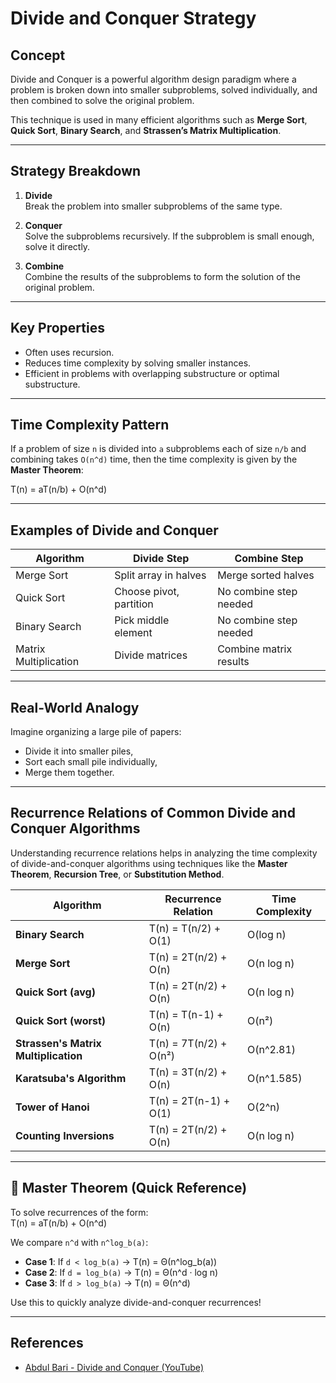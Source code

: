# Divide and Conquer Strategy

##  Concept

Divide and Conquer is a powerful algorithm design paradigm where a problem is broken down into smaller subproblems, solved individually, and then combined to solve the original problem.

This technique is used in many efficient algorithms such as **Merge Sort**, **Quick Sort**, **Binary Search**, and **Strassen’s Matrix Multiplication**.

---

##  Strategy Breakdown

1. **Divide**  
   Break the problem into smaller subproblems of the same type.

2. **Conquer**  
   Solve the subproblems recursively. If the subproblem is small enough, solve it directly.

3. **Combine**  
   Combine the results of the subproblems to form the solution of the original problem.

---

##  Key Properties

- Often uses recursion.
- Reduces time complexity by solving smaller instances.
- Efficient in problems with overlapping substructure or optimal substructure.

---

##  Time Complexity Pattern

If a problem of size `n` is divided into `a` subproblems each of size `n/b` and combining takes `O(n^d)` time, then the time complexity is given by the **Master Theorem**:

T(n) = aT(n/b) + O(n^d)


---

##  Examples of Divide and Conquer

| Algorithm             | Divide Step             | Combine Step                  |
|----------------------|--------------------------|--------------------------------|
| Merge Sort           | Split array in halves   | Merge sorted halves            |
| Quick Sort           | Choose pivot, partition | No combine step needed         |
| Binary Search        | Pick middle element     | No combine step needed         |
| Matrix Multiplication| Divide matrices         | Combine matrix results         |

---

##  Real-World Analogy

Imagine organizing a large pile of papers:
- Divide it into smaller piles,
- Sort each small pile individually,
- Merge them together.

---

##  Recurrence Relations of Common Divide and Conquer Algorithms
Understanding recurrence relations helps in analyzing the time complexity of divide-and-conquer algorithms using techniques like the **Master Theorem**, **Recursion Tree**, or **Substitution Method**.
    

| Algorithm              | Recurrence Relation            | Time Complexity     |
|------------------------|--------------------------------|---------------------|
| **Binary Search**      | T(n) = T(n/2) + O(1)           | O(log n)            |
| **Merge Sort**         | T(n) = 2T(n/2) + O(n)          | O(n log n)          |
| **Quick Sort (avg)**   | T(n) = 2T(n/2) + O(n)          | O(n log n)          |
| **Quick Sort (worst)** | T(n) = T(n-1) + O(n)           | O(n²)               |
| **Strassen's Matrix Multiplication** | T(n) = 7T(n/2) + O(n²) | O(n^2.81)           |
| **Karatsuba's Algorithm** | T(n) = 3T(n/2) + O(n)        | O(n^1.585)          |
| **Tower of Hanoi**     | T(n) = 2T(n-1) + O(1)          | O(2^n)              |
| **Counting Inversions**| T(n) = 2T(n/2) + O(n)          | O(n log n)          |

---



## 📘 Master Theorem (Quick Reference)

To solve recurrences of the form:  
T(n) = aT(n/b) + O(n^d)

We compare `n^d` with `n^log_b(a)`:

- **Case 1**: If `d < log_b(a)` → T(n) = Θ(n^log_b(a))
- **Case 2**: If `d = log_b(a)` → T(n) = Θ(n^d · log n)
- **Case 3**: If `d > log_b(a)` → T(n) = Θ(n^d)

Use this to quickly analyze divide-and-conquer recurrences!

---


## References

- [Abdul Bari - Divide and Conquer (YouTube)](https://www.youtube.com/watch?v=2Rr2tW9zvRg&list=PLDN4rrl48XKpZkf03iYFl-O29szjTrs_O&index=18&ab_channel=AbdulBari)  






